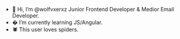 - 👋 Hi, I’m @wolfvxerxz Junior Frontend Developer & Medior Email Developer.
- � I’m currently learning JS/Angular.
- 🕷️ This user loves spiders.

<!---
wolfvxerxz/wolfvxerxz is a ✨ special ✨ repository because its `README.md` (this file) appears on your GitHub profile.
You can click the Preview link to take a look at your changes.
--->
